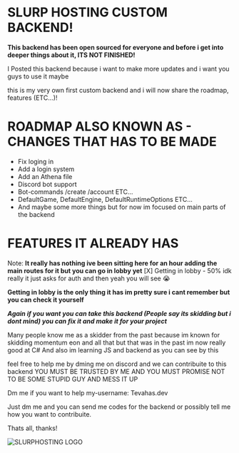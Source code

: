 # SLURP HOSTING CUSTOM BACKEND!

**This backend has been open sourced for everyone and before i get into deeper things about it, ITS NOT FINISHED!**

I Posted this backend because i want to make more updates and i want you guys to use it maybe

this is my very own first custom backend and i will now share the roadmap, features (ETC...)!

# ROADMAP ALSO KNOWN AS - CHANGES THAT HAS TO BE MADE
* Fix loging in
* Add a login system
* Add an Athena file
* Discord bot support
* Bot-commands /create /account ETC...
* DefaultGame, DefaultEngine, DefaultRuntimeOptions ETC...
* And maybe some more things but for now im focused on main parts of the backend

# FEATURES IT ALREADY HAS
Note: **It really has nothing ive been sitting here for an hour adding the main routes for it but you can go in lobby yet**
[X] Getting in lobby - 50% idk really it just asks for auth and then yeah you will see :sob:

**Getting in lobby is the only thing it has im pretty sure i cant remember but you can check it yourself**

***Again if you want you can take this backend (People say its skidding but i dont mind) you can fix it and make it for your project***

Many people know me as a skidder from the past because im known for skidding momentum eon and all that but that was in the past im now really good at C# And also im learning JS and backend as you can see by this

feel free to help me by dming me on discord and we can contribuite to this backend
YOU MUST BE TRUSTED BY ME AND YOU MUST PROMISE NOT TO BE SOME STUPID GUY AND MESS IT UP

Dm me if you want to help
my-username: Tevahas.dev

Just dm me and you can send me codes for the backend or possibly tell me how you want to contribuite.

Thats all, thanks!

![SLURPHOSTING LOGO](https://www.dropbox.com/scl/fi/xr54lfwmtdj5afnz14oje/Slurp-Hosting-Banner.png?rlkey=c53bdxwt5jzf49tuplegqs7px&st=sggc3d4r&dl=1)
